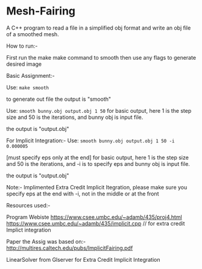 # Mesh-Fairing
A C++ program to read a file in a simplified obj format and write an obj file of a smoothed mesh.

How to run:-

First run the make make command to smooth
then use any flags to generate desired image

Basic Assignment:-
 
Use:	```make smooth ```
	
to generate out file 
the output is "smooth"

Use:	```smooth bunny.obj output.obj 1 50```
 	for basic output, here 1 is the step size and 50 is the iterations, 
	and bunny obj is input file. 

 the output is "output.obj"

For Implicit Integration:-
Use:	```smooth bunny.obj output.obj 1 50 -i 0.000005 ```                

[must specify eps only at the end]
 for basic output, here 1 is the step size and 50 is the iterations, and -i is to specify eps 
and bunny obj is input file. 

the output is "output.obj"
      

Note:-
Implimented Extra Credit Implicit Itegration, please make sure you specify eps at the end with -i, not in the middle or at the front
 
Resources used:-

Program Webiste 
https://www.csee.umbc.edu/~adamb/435/proj4.html
https://www.csee.umbc.edu/~adamb/435/implicit.cpp // for extra credit Implict integration

Paper the Assig was based on:-
http://multires.caltech.edu/pubs/ImplicitFairing.pdf

LinearSolver from Glserver for Extra Credit Implicit Integration
